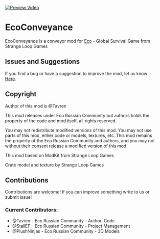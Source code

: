 [![Preview Video](https://img.youtube.com/vi/B0hZg4ORoGY/maxresdefault.jpg)](https://youtu.be/B0hZg4ORoGY)

# EcoConveyance
EcoConveyance is a conveyor mod for [Eco](https://play.eco/ "Eco site") - Global Survival Game from Strange Loop Games

## Issues and Suggestions
If you find a bug or have a suggestion to improve the mod, let us know [Here](https://github.com/Eco-Russian-Community/EcoConveyance/issues "Github").

## Сopyright
Author of this mod is @Tavren

This mod releases under Eco Russian Community but authors holds the property of the code and mod itself, all rights reserved.

You may not redistribute modified versions of this mod.
You may not use parts of this mod, either code or models, textures, etc.
This mod remains the property of the Eco Russian Community and authors, and you may not without their consent release a modified version of this mod.

This mod based on ModKit from Strange Loop Games

Crate model and texture by Strange Loop Games

## Contributions
Contributions are welcome! If you can improve something write to us or submit issue!

### Current Contributors:
* @Tavren - Eco Russian Community - Author, Code
* @StallEF - Eco Russian Community - Project Management
* @PlushNinjas - Eco Russian Community - 3D Models

